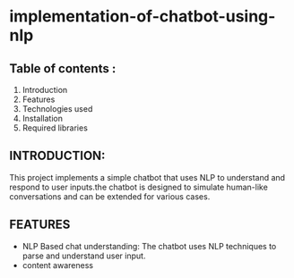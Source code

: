 # implementation-of-chatbot-using-nlp
## Table of contents :
  1. Introduction
  2. Features
  3. Technologies used
  4. Installation
  5. Required libraries
## INTRODUCTION:
This project implements a simple chatbot that uses NLP to understand and respond to user inputs.the chatbot is designed to simulate human-like conversations and can be extended for various cases.
## FEATURES
* NLP Based chat understanding: The chatbot uses NLP techniques to parse and understand user input.
* content awareness

